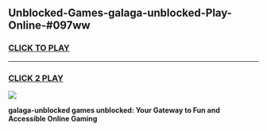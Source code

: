 
## Unblocked-Games-galaga-unblocked-Play-Online-#097ww
<h3>
<a href="https://premium.freeplayer.one?title=galaga-unblocked&ref=27F">CLICK TO PLAY</a></h3>
<hr>

<h3>
<a href="https://premium.freeplayer.one?title=galaga-unblocked&ref=27F">CLICK 2 PLAY</a>
  
</h3>

<a href="https://premium.freeplayer.one?title=galaga-unblocked&ref=27F"><img src="https://clearcache.store/games.png"></a>


**galaga-unblocked games unblocked: Your Gateway to Fun and Accessible Online Gaming**
